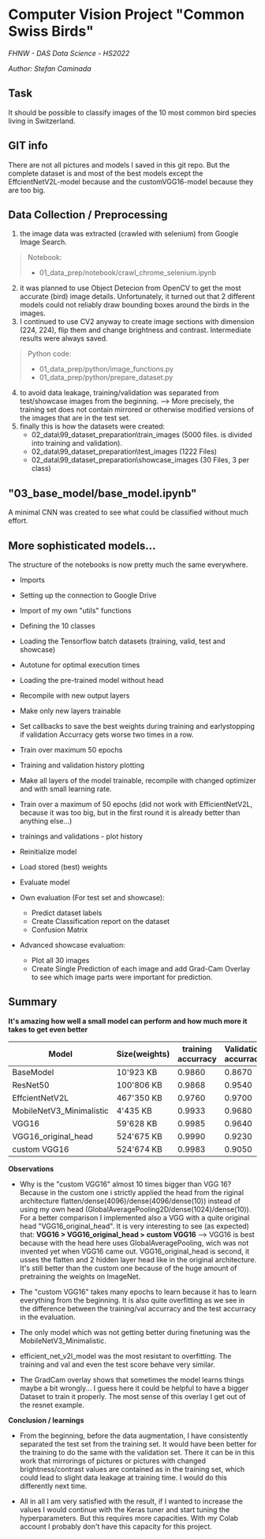 # Computer Vision Project "Common Swiss Birds"
*FHNW - DAS Data Science - HS2022*

*Author: Stefan Caminada*

## Task
It should be possible to classify images of the 10 most common bird species living in Switzerland.

## GIT info
There are not all pictures and models I saved in this git repo. But the complete dataset is and most of the best models except the EffcientNetV2L-model because and the customVGG16-model because they are too big.

## Data Collection / Preprocessing
1. the image data was extracted (crawled with selenium) from Google Image Search.
> Notebook:
> - 01_data_prep/notebook/crawl_chrome_selenium.ipynb
2. it was planned to use Object Detecion from OpenCV to get the most accurate (bird) image details. Unfortunately, it turned out that 2 different models could not reliably draw bounding boxes around the birds in the images.
3. I continued to use CV2 anyway to create image sections with dimension (224, 224), flip them and change brightness and contrast. Intermediate results were always saved.
> Python code:
> - 01_data_prep/python/image_functions.py
> - 01_data_prep/python/prepare_dataset.py
4. to avoid data leakage, training/validation was separated from test/showcase images from the beginning. --> More precisely, the training set does not contain mirrored or otherwise modified versions of the images that are in the test set.
5. finally this is how the datasets were created:
    - 02_data\99_dataset_preparation\train_images (5000 files. is divided into training and validation).
    - 02_data\99_dataset_preparation\test_images (1222 Files)
    - 02_data\99_dataset_preparation\showcase_images (30 Files, 3 per class)

## "03_base_model/base_model.ipynb"
A minimal CNN was created to see what could be classified without much effort.

## More sophisticated models...
The structure of the notebooks is now pretty much the same everywhere.
- Imports
- Setting up the connection to Google Drive
- Import of my own "utils" functions
- Defining the 10 classes 
- Loading the Tensorflow batch datasets (training, valid, test and showcase)
- Autotune for optimal execution times
- Loading the pre-trained model without head
- Recompile with new output layers
- Make only new layers trainable
- Set callbacks to save the best weights during training and earlystopping if validation Accurracy gets worse two times in a row.
- Train over maximum 50 epochs
- Training and validation history plotting
- Make all layers of the model trainable, recompile with changed optimizer and with small learning rate.
- Train over a maximum of 50 epochs (did not work with EfficientNetV2L, because it was too big, but in the first round it is already better than anything else...)
- trainings and validations - plot history

- Reinitialize model
- Load stored (best) weights
- Evaluate model
- Own evaluation (For test set and showcase):
    - Predict dataset labels
    - Create Classification report on the dataset
    - Confusion Matrix
- Advanced showcase evaluation:
    - Plot all 30 images
    - Create Single Prediction of each image and add Grad-Cam Overlay to see which image parts were important for prediction.

## Summary
**It's amazing how well a small model can perform and how much more it takes to get even better**

| Model | Size(weights) | training accurracy | Validation accurracy | Test accurracy | Path(training/evaluation Notebook) |
|---|---|---|---|---|---|
| BaseModel | 10'923 KB | 0.9860 | 0.8670 | 0.7390 | 03_base_model/base_model.ipynb |
| ResNet50 | 100'806 KB | 0.9868 | 0.9540 | 0.9182 | 04_resnet_50/resnet_50_model.ipynb |
| EffcientNetV2L | 467'350 KB | 0.9760 | 0.9700 | 0.9501 | 05_efficientNetV2L/efficient_net_v2l_model.ipynb |
| MobileNetV3_Minimalistic | 4'435 KB | 0.9933  | 0.9680 | 0.9092 | 06_mobileNetV3_mini/mobilenet_v3_mini_model.ipynb |
| VGG16 | 59'628 KB | 0.9985 | 0.9640 | 0.9206 | 07_VGG16/vgg_16_model.ipynb |
| VGG16_original_head | 524'675 KB | 0.9990 | 0.9230 | 0.8797 | 09_VGG16_original_head/vgg_16_model_original_head.ipynb |
| custom VGG16 | 524'674 KB | 0.9983 | 0.9050 | 0.7905 | 08_custom_CNN/custom_CNN.ipynb |


**Observations**

- Why is the "custom VGG16" almost 10 times bigger than VGG 16? Because in the custom one i strictly applied the head from the riginal architecture flatten/dense(4096)/dense(4096/dense(10)) instead of using my own head (GlobalAveragePooling2D/dense(1024)/dense(10)).
For a better comparison I implemented also a VGG with a quite original head "VGG16_original_head". It is very interesting to see (as expected) that: **VGG16 > VGG16_original_head > custom VGG16** --> VGG16 is best because with the head here uses GlobalAveragePooling, wich was not invented yet when VGG16 came out. VGG16_original_head is second, it usses the flatten and 2 hidden layer head like in the original architecture. It's still better than the custom one because of the huge amount of pretraining the weights on ImageNet.

- The "custom VGG16" takes many epochs to learn because it has to learn everything from the beginning. It is also quite overfitting as we see in the difference between the training/val accurracy and the test accurracy in the evaluation.

- The only model which was not getting better during finetuning was the MobileNetV3_Minimalistic.

- efficient_net_v2l_model was the most resistant to overfitting. The training and val and even the test score behave very similar.

- The GradCam overlay shows that sometimes the model learns things maybe a bit wrongly... I guess here it could be helpful to have a bigger Dataset to train it properly. The most sense of this overlay I get out of the resnet example.

**Conclusion / learnings**

- From the beginning, before the data augmentation, I have consistently separated the test set from the training set. It would have been better for the training to do the same with the validation set. There it can be in this work that mirrorings of pictures or pictures with changed brightness/contrast values are contained as in the training set, which could lead to slight data leakage at training time. I would do this differently next time.

- All in all I am very satisfied with the result, if I wanted to increase the values I would continue with the Keras tuner and start tuning the hyperparameters. But this requires more capacities. With my Colab account I probably don't have this capacity for this project.

